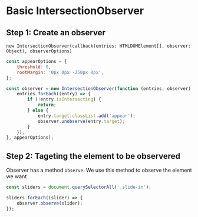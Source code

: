 # Basic IntersectionObserver

## Step 1: Create an observer

`new IntersectionObserver(callback(entries: HTMLDOMElement[], observer: Object), observerOptions)`

```javascript
const appearOptions = {
	threshold: 0,
	rootMargin: '0px 0px -250px 0px',
};

const observer = new IntersectionObserver(function (entries, observer) {
	entries.forEach((entry) => {
		if (!entry.isIntersecting) {
			return;
		} else {
			entry.target.classList.add('appear');
			observer.unobserve(entry.target);
		}
	});
}, appearOptions);
```

## Step 2: Tageting the element to be observered

Observer has a method `observe`. We use this method to observe the element we want

```javascript
const sliders = document.querySelectorAll('.slide-in');

sliders.forEach((slider) => {
	observer.observe(slider);
});
```